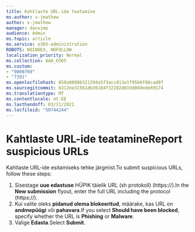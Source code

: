 ```yaml
---
title: Kahtlaste URL-ide teatamine
ms.author: v-jmathew
author: v-jmathew
manager: dansimp
audience: Admin
ms.topic: article
ms.service: o365-administration
ROBOTS: NOINDEX, NOFOLLOW
localization_priority: Normal
ms.collection: Adm_O365
ms.custom:
- "9000760"
- "7391"
ms.openlocfilehash: 858a80886321394a5f3acc813e1f95b6f88cad8f
ms.sourcegitcommit: 6312ee31561db36104f32282d019d069ede69174
ms.translationtype: MT
ms.contentlocale: et-EE
ms.lasthandoff: 03/11/2021
ms.locfileid: "50744244"
---
```

# <a name="report-suspicious-urls"></a><span data-ttu-id="4a32b-102">Kahtlaste URL-ide teatamine</span><span class="sxs-lookup"><span data-stu-id="4a32b-102">Report suspicious URLs</span></span>

<span data-ttu-id="4a32b-103">Kahtlaste URL-ide esitamiseks tehke järgmist.</span><span class="sxs-lookup"><span data-stu-id="4a32b-103">To submit suspicious URLs, follow these steps:</span></span>

1. <span data-ttu-id="4a32b-104">Sisestage **uue edastuse** HÜPIK täielik URL (sh protokoll) (https://).</span><span class="sxs-lookup"><span data-stu-id="4a32b-104">In the **New submission** flyout, enter the full URL including the protocol (https://).</span></span>
2. <span data-ttu-id="4a32b-105">Kui valite oleks **pidanud olema blokeeritud**, määrake, kas URL on **andmepüügi** või **pahavara**.</span><span class="sxs-lookup"><span data-stu-id="4a32b-105">If you select **Should have been blocked**, specify whether the URL is **Phishing** or **Malware**.</span></span>
3. <span data-ttu-id="4a32b-106">Valige **Edasta**.</span><span class="sxs-lookup"><span data-stu-id="4a32b-106">Select **Submit**.</span></span>
